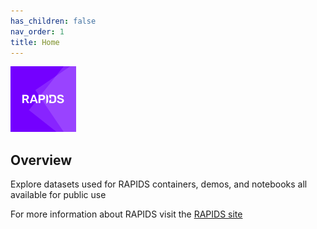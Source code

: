 ```yaml
---
has_children: false
nav_order: 1
title: Home
---
```


<div align="left"><img src="logo.png" width="105px"/></div>

## Overview

Explore datasets used for RAPIDS containers, demos, and notebooks all available for public use

For more information about RAPIDS visit the [RAPIDS site](https://rapids.ai/)
